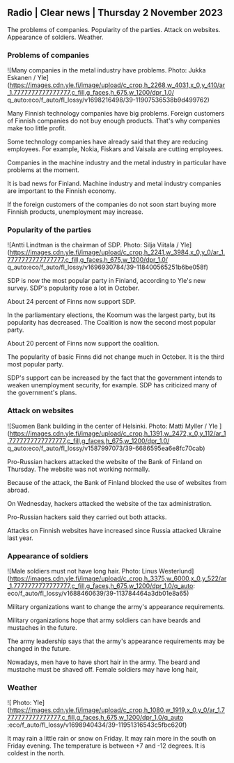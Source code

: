 ## Radio \| Clear news \| Thursday 2 November 2023

The problems of companies. Popularity of the parties. Attack on websites. Appearance of soldiers. Weather.

### Problems of companies

![Many companies in the metal industry have problems. Photo: Jukka Eskanen / Yle](https://images.cdn.yle.fi/image/upload/c_crop,h_2268,w_4031,x_0,y_410/ar_1.7777777777777777,c_fill,g_faces,h_675,w_1200/dpr_1.0/ q_auto:eco/f_auto/fl_lossy/v1698216498/39-11907536538b9d499762)

Many Finnish technology companies have big problems. Foreign customers of Finnish companies do not buy enough products. That's why companies make too little profit.

Some technology companies have already said that they are reducing employees. For example, Nokia, Fiskars and Vaisala are cutting employees.

Companies in the machine industry and the metal industry in particular have problems at the moment.

It is bad news for Finland. Machine industry and metal industry companies are important to the Finnish economy.

If the foreign customers of the companies do not soon start buying more Finnish products, unemployment may increase.

### Popularity of the parties

![Antti Lindtman is the chairman of SDP. Photo: Silja Viitala / Yle](https://images.cdn.yle.fi/image/upload/c_crop,h_2241,w_3984,x_0,y_0/ar_1.7777777777777777,c_fill,g_faces,h_675,w_1200/dpr_1.0/ q_auto:eco/f_auto/fl_lossy/v1696930784/39-118400565251b6be058f)

SDP is now the most popular party in Finland, according to Yle's new survey. SDP's popularity rose a lot in October.

About 24 percent of Finns now support SDP.

In the parliamentary elections, the Koomum was the largest party, but its popularity has decreased. The Coalition is now the second most popular party.

About 20 percent of Finns now support the coalition.

The popularity of basic Finns did not change much in October. It is the third most popular party.

SDP's support can be increased by the fact that the government intends to weaken unemployment security, for example. SDP has criticized many of the government's plans.

### Attack on websites

![Suomen Bank building in the center of Helsinki. Photo: Matti Myller / Yle ](https://images.cdn.yle.fi/image/upload/c_crop,h_1391,w_2472,x_0,y_112/ar_1.7777777777777777,c_fill,g_faces,h_675,w_1200/dpr_1.0/ q_auto:eco/f_auto/fl_lossy/v1587997073/39-6686595ea6e8fc70cab)

Pro-Russian hackers attacked the website of the Bank of Finland on Thursday. The website was not working normally.

Because of the attack, the Bank of Finland blocked the use of websites from abroad.

On Wednesday, hackers attacked the website of the tax administration.

Pro-Russian hackers said they carried out both attacks.

Attacks on Finnish websites have increased since Russia attacked Ukraine last year.

### Appearance of soldiers

![Male soldiers must not have long hair. Photo: Linus Westerlund](https://images.cdn.yle.fi/image/upload/c_crop,h_3375,w_6000,x_0,y_522/ar_1.7777777777777777,c_fill,g_faces,h_675,w_1200/dpr_1.0/q_auto: eco/f_auto/fl_lossy/v1688460639/39-113784464a3db01e8a65)

Military organizations want to change the army's appearance requirements.

Military organizations hope that army soldiers can have beards and mustaches in the future.

The army leadership says that the army's appearance requirements may be changed in the future.

Nowadays, men have to have short hair in the army. The beard and mustache must be shaved off. Female soldiers may have long hair,

### Weather

![ Photo: Yle](https://images.cdn.yle.fi/image/upload/c_crop,h_1080,w_1919,x_0,y_0/ar_1.7777777777777777,c_fill,g_faces,h_675,w_1200/dpr_1.0/q_auto :eco/f_auto/fl_lossy/v1698940434/39-11951316543c5fbc620f)

It may rain a little rain or snow on Friday. It may rain more in the south on Friday evening. The temperature is between +7 and -12 degrees. It is coldest in the north.
